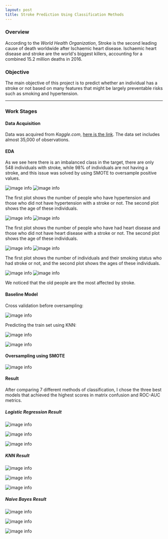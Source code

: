 ```yaml
---
layout: post
title: Stroke Prediction Using Classification Methods
---
```


### Overview

According to the *World Health Organization*, Stroke is the second leading cause of death worldwide after Ischaemic heart disease. Ischaemic heart disease and stroke are the world's biggest killers, accounting for a combined 15.2 million deaths in 2016. 

### Objective 

The main objective of this project is to predict whether an individual has a stroke or not based on many features that might be largely preventable risks such as smoking and hypertension.

-----

### Work Stages

#### Data Acquisition 

Data was acquired from *Kaggle.com*, [here is the link](https://www.kaggle.com/asaumya/healthcare-dataset-stroke-data). 
The data set includes almost 35,000 of observations. 

#### EDA 

As we see here there is an imbalanced class in the target, there are only 548 individuals with stroke, while 98% of individuals are not having a stroke, and this issue was solved by using SMOTE to oversample positive values. 

![image info]({{site.url}}/images/target's_classes.png)
![image info]({{site.url}}/images/target'tragtet_classes.png)

The first plot shows the number of people who have hypertension and those who did not have hypertension with a stroke or not. The second plot shows the age of these individuals.

![image info]({{site.url}}/images/hypertension1.png)
![image info]({{site.url}}/images/hypertension.png)

The first plot shows the number of people who have had heart disease and those who did not have heart disease with a stroke or not. The second plot shows the age of these individuals.

![image info]({{site.url}}/images/heart1.png)
![image info]({{site.url}}/images/heart2.png)

The first plot shows the number of individuals and their smoking status who had stroke or not, and the second plot shows the ages of these individuals. 

![image info]({{site.url}}/images/smoke1.png)
![image info]({{site.url}}/images/smoke2.png)

We noticed that the old people are the most affected by stroke. 

#### Baseline Model

Cross validation before oversampling:

![image info]({{site.url}}/images/cross_validation.png)

Predicting the train set using KNN:

![image info]({{site.url}}/images/baseline.png)

![image info]({{site.url}}/images/cm1.png)

#### Oversampling using SMOTE 

![image info]({{site.url}}/images/oversampling.png)

#### Result 

After comparing 7 different methods of classification, I chose the three best models that achieved the highest scores in matrix confusion and ROC-AUC metrics.

##### Logistic Regression Result 

![image info]({{site.url}}/images/logistic_regression_f1.png)

![image info]({{site.url}}/images/logistic_regression_cm.png)

![image info]({{site.url}}/images/roc_lg.png)

##### KNN Result 

![image info]({{site.url}}/images/knn_lg.png)

![image info]({{site.url}}/images/knn_cm.png)

![image info]({{site.url}}/images/knn_roc.png)

##### Naive Bayes Result 

![image info]({{site.url}}/images/Naive_Bayes_f1.png)

![image info]({{site.url}}/images/Naive_Bayes_cm.png)

![image info]({{site.url}}/images/naive_bayes_roc.png)


<!-- 
Extract __top ten crowded__ stations and do the following:

* Top five crowded stations by <span style="text-decoration: underline">number of exits</span>
* Look for the most <span style="text-decoration: underline">crowded days</span>
* Look for the most <span style="text-decoration: underline">crowded times</span>
* Look for the most <span style="text-decoration: underline">crowded turnstiles</span>

--- 

Look for the stations near LAGUARDIA and JFK airports:
* After extracting the most crowded stations the airport stations weren't part of them. 


##### Top Ten Stations by # of Exits
![image info]({{site.url}}/images/top_ten_stations.png)

##### Crowded Days In The Week 
![image info]({{site.url}}/images/crowded_days.png)

##### Crowded Times In The Day
![image info]({{site.url}}/images/crowded_times.png)

##### Top Turnstiles by # of Exits 
![image info]({{site.url}}/images/most_turnstiles.png)
 -->